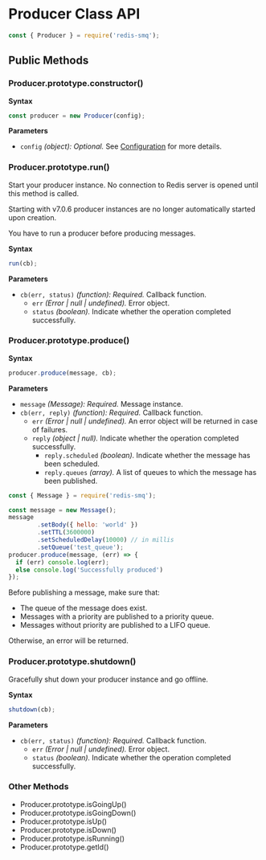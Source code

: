 # Producer Class API

```javascript
const { Producer } = require('redis-smq');
```

## Public Methods

### Producer.prototype.constructor()

**Syntax**

```javascript
const producer = new Producer(config);
```

**Parameters**

- `config` *(object): Optional.*  See [Configuration](/docs/configuration.md) for more details.


### Producer.prototype.run()

Start your producer instance. No connection to Redis server is opened until this method is called.

Starting with v7.0.6 producer instances are no longer automatically started upon creation.

You have to run a producer before producing messages.

**Syntax**

```javascript
run(cb);
```

**Parameters**
- `cb(err, status)` *(function): Required.* Callback function.
  - `err` *(Error | null | undefined).* Error object.
  - `status` *(boolean).* Indicate whether the operation completed successfully.

### Producer.prototype.produce()

**Syntax**

```javascript
producer.produce(message, cb);
```

**Parameters**

- `message` *(Message): Required.* Message instance.
- `cb(err, reply)` *(function): Required.* Callback function.
  - `err` *(Error | null | undefined).* An error object will be returned in case of failures.
  - `reply` *(object | null).* Indicate whether the operation completed successfully.
    - `reply.scheduled` *(boolean).* Indicate whether the message has been scheduled.
    - `reply.queues` *(array).* A list of queues to which the message has been published.

```javascript
const { Message } = require('redis-smq');

const message = new Message();
message
        .setBody({ hello: 'world' })
        .setTTL(3600000)
        .setScheduledDelay(10000) // in millis
        .setQueue('test_queue');
producer.produce(message, (err) => {
  if (err) console.log(err);
  else console.log('Successfully produced')
});
```

Before publishing a message, make sure that:

- The queue of the message does exist.
- Messages with a priority are published to a priority queue.
- Messages without priority are published to a LIFO queue.

Otherwise, an error will be returned.

### Producer.prototype.shutdown()

Gracefully shut down your producer instance and go offline.

**Syntax**

```javascript
shutdown(cb);
```

**Parameters**
- `cb(err, status)` *(function): Required.* Callback function.
  - `err` *(Error | null | undefined).* Error object.
  - `status` *(boolean).* Indicate whether the operation completed successfully.

### Other Methods

- Producer.prototype.isGoingUp()
- Producer.prototype.isGoingDown()
- Producer.prototype.isUp()
- Producer.prototype.isDown()
- Producer.prototype.isRunning()
- Producer.prototype.getId()
